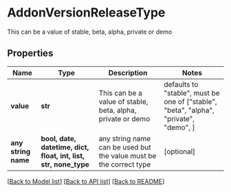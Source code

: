 # AddonVersionReleaseType

This can be a value of stable, beta, alpha, private or demo

## Properties
Name | Type | Description | Notes
------------ | ------------- | ------------- | -------------
**value** | **str** | This can be a value of stable, beta, alpha, private or demo | defaults to "stable",  must be one of ["stable", "beta", "alpha", "private", "demo", ]
**any string name** | **bool, date, datetime, dict, float, int, list, str, none_type** | any string name can be used but the value must be the correct type | [optional]

[[Back to Model list]](../README.md#documentation-for-models) [[Back to API list]](../README.md#documentation-for-api-endpoints) [[Back to README]](../README.md)



